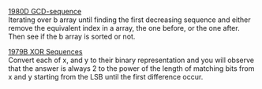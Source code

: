 [1980D GCD-sequence](https://codeforces.com/contest/1980/problem/D "1980D GCD-sequence") <br>
Iterating over b array until finding the first decreasing sequence and either remove the equivalent index in a array, the one before, or the one after. Then see if the b array is sorted or not. <br>

[1979B XOR Sequences](https://codeforces.com/contest/1979/problem/B "1979B XOR Sequences") <br>
Convert each of x, and y to their binary representation and you will observe that the answer is always 2 to the power of the length of matching bits from x and y starting from the LSB until the first difference occur. <br>

